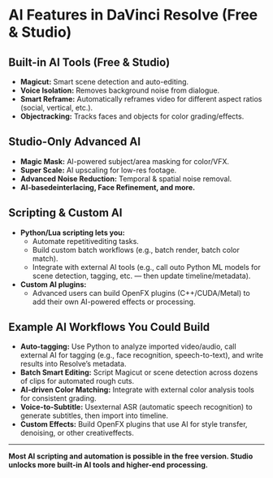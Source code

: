 # AI Features in DaVinci Resolve (Free & Studio)

## Built-in AI Tools (Free & Studio)
- **Magicut:** Smart scene detection and auto-editing.
- **Voice Isolation:** Removes background noise from dialogue.
- **Smart Reframe:** Automatically reframes video for different aspect ratios (social, vertical, etc.).
- **Objectracking:** Tracks faces and objects for color grading/effects.

## Studio-Only Advanced AI
- **Magic Mask:** AI-powered subject/area masking for color/VFX.
- **Super Scale:** AI upscaling for low-res footage.
- **Advanced Noise Reduction:** Temporal & spatial noise removal.
- **AI-basedeinterlacing, Face Refinement, and more.**

## Scripting & Custom AI
- **Python/Lua scripting lets you:**
  - Automate repetitivediting tasks.
  - Build custom batch workflows (e.g., batch render, batch color match).
  - Integrate with external AI tools (e.g., call outo Python ML models for scene detection, tagging, etc. — then update timeline/metadata).
- **Custom AI plugins:**
  - Advanced users can build OpenFX plugins (C++/CUDA/Metal) to add their own AI-powered effects or processing.

## Example AI Workflows You Could Build
- **Auto-tagging:** Use Python to analyze imported video/audio, call external AI for tagging (e.g., face recognition, speech-to-text), and write results into Resolve’s metadata.
- **Batch Smart Editing:** Script Magicut or scene detection across dozens of clips for automated rough cuts.
- **AI-driven Color Matching:** Integrate with external color analysis tools for consistent grading.
- **Voice-to-Subtitle:** Usexternal ASR (automatic speech recognition) to generate subtitles, then import into timeline.
- **Custom Effects:** Build OpenFX plugins that use AI for style transfer, denoising, or other creativeffects.

---

**Most AI scripting and automation is possible in the free version. Studio unlocks more built-in AI tools and higher-end processing.**
